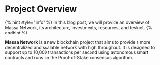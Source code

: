 # Project Overview

{% hint style="info" %}
In this blog post, we will provide an overview of Massa Network, its architecture, investments, resources, and testnet.
{% endhint %}

**Massa Network** is a new blockchain project that aims to provide a more decentralized and scalable network with high throughput. It is designed to support up to 10,000 transactions per second using autonomous smart contracts and runs on the Proof-of-Stake consensus algorithm.&#x20;


